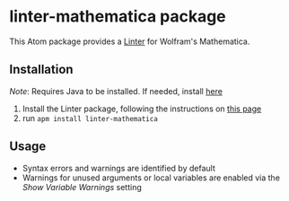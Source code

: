 # linter-mathematica package

This Atom package provides a [Linter](https://atom.io/packages/linter) for Wolfram's Mathematica.

## Installation

*Note*: Requires Java to be installed. If needed, install [here](https://www.java.com/en/download)

1. Install the Linter package, following the instructions on [this page](https://atom.io/packages/linter)
2. run `apm install linter-mathematica`

## Usage

* Syntax errors and warnings are identified by default
* Warnings for unused arguments or local variables are enabled via the _Show Variable Warnings_ setting
